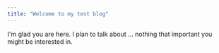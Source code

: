 ```yaml
---
title: "Welcome to my test blog"
---
```


I'm glad you are here. I plan to talk about ... nothing that important you might be interested in.
